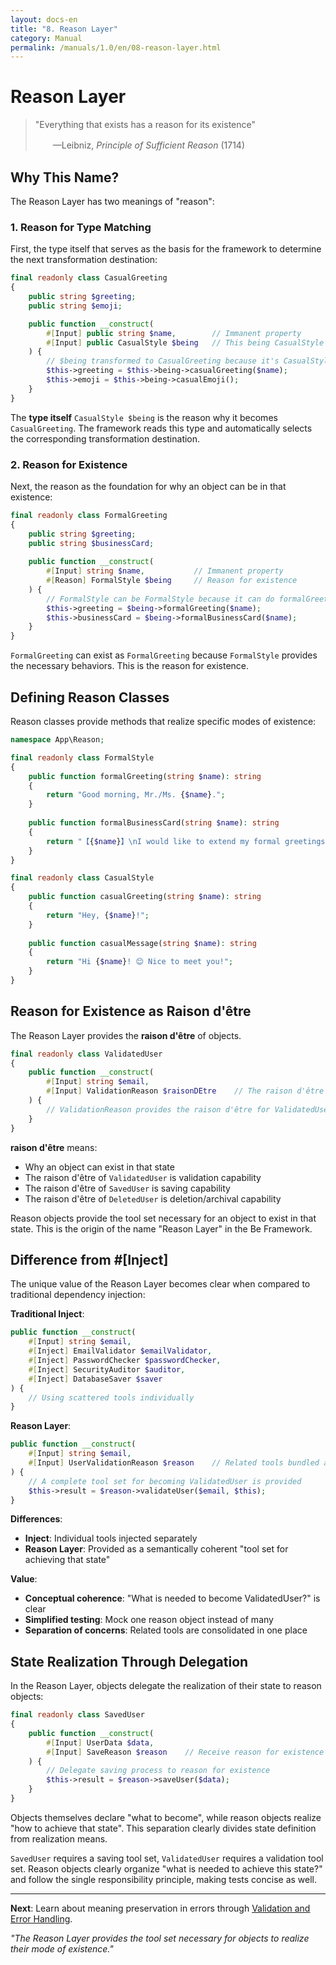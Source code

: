 ```yaml
---
layout: docs-en
title: "8. Reason Layer"
category: Manual
permalink: /manuals/1.0/en/08-reason-layer.html
---
```


# Reason Layer

> "Everything that exists has a reason for its existence"
>
> 　　—Leibniz, *Principle of Sufficient Reason* (1714)

## Why This Name?

The Reason Layer has two meanings of "reason":

### 1. Reason for Type Matching

First, the type itself that serves as the basis for the framework to determine the next transformation destination:

```php
final readonly class CasualGreeting
{
    public string $greeting;
    public string $emoji;

    public function __construct(
        #[Input] public string $name,        // Immanent property
        #[Input] public CasualStyle $being   // This being CasualStyle type
    ) {
        // $being transformed to CasualGreeting because it's CasualStyle type
        $this->greeting = $this->being->casualGreeting($name);
        $this->emoji = $this->being->casualEmoji();
    }
}
```

The **type itself** `CasualStyle $being` is the reason why it becomes `CasualGreeting`. The framework reads this type and automatically selects the corresponding transformation destination.

### 2. Reason for Existence

Next, the reason as the foundation for why an object can be in that existence:

```php
final readonly class FormalGreeting
{
    public string $greeting;
    public string $businessCard;
    
    public function __construct(
        #[Input] string $name,           // Immanent property
        #[Reason] FormalStyle $being     // Reason for existence
    ) {
        // FormalStyle can be FormalStyle because it can do formalGreeting() and formalBusinessCard()
        $this->greeting = $being->formalGreeting($name);
        $this->businessCard = $being->formalBusinessCard($name);
    }
}
```

`FormalGreeting` can exist as `FormalGreeting` because `FormalStyle` provides the necessary behaviors. This is the reason for existence.

## Defining Reason Classes

Reason classes provide methods that realize specific modes of existence:

```php
namespace App\Reason;

final readonly class FormalStyle
{
    public function formalGreeting(string $name): string
    {
        return "Good morning, Mr./Ms. {$name}.";
    }
    
    public function formalBusinessCard(string $name): string
    {
        return "【{$name}】\nI would like to extend my formal greetings.";
    }
}

final readonly class CasualStyle  
{
    public function casualGreeting(string $name): string
    {
        return "Hey, {$name}!";
    }
    
    public function casualMessage(string $name): string
    {
        return "Hi {$name}! 😊 Nice to meet you!";
    }
}
```

## Reason for Existence as Raison d'être

The Reason Layer provides the **raison d'être** of objects.

```php
final readonly class ValidatedUser
{
    public function __construct(
        #[Input] string $email,
        #[Input] ValidationReason $raisonDEtre    // The raison d'être of this existence
    ) {
        // ValidationReason provides the raison d'être for ValidatedUser
    }
}
```

**raison d'être** means:
- Why an object can exist in that state
- The raison d'être of `ValidatedUser` is validation capability
- The raison d'être of `SavedUser` is saving capability  
- The raison d'être of `DeletedUser` is deletion/archival capability

Reason objects provide the tool set necessary for an object to exist in that state. This is the origin of the name "Reason Layer" in the Be Framework.

## Difference from #[Inject]

The unique value of the Reason Layer becomes clear when compared to traditional dependency injection:

**Traditional Inject**:
```php
public function __construct(
    #[Input] string $email,
    #[Inject] EmailValidator $emailValidator,
    #[Inject] PasswordChecker $passwordChecker, 
    #[Inject] SecurityAuditor $auditor,
    #[Inject] DatabaseSaver $saver
) {
    // Using scattered tools individually
}
```

**Reason Layer**:
```php
public function __construct(
    #[Input] string $email,
    #[Input] UserValidationReason $reason    // Related tools bundled as reason for existence
) {
    // A complete tool set for becoming ValidatedUser is provided
    $this->result = $reason->validateUser($email, $this);
}
```

**Differences**:
- **Inject**: Individual tools injected separately
- **Reason Layer**: Provided as a semantically coherent "tool set for achieving that state"

**Value**:
- **Conceptual coherence**: "What is needed to become ValidatedUser?" is clear
- **Simplified testing**: Mock one reason object instead of many
- **Separation of concerns**: Related tools are consolidated in one place

## State Realization Through Delegation

In the Reason Layer, objects delegate the realization of their state to reason objects:

```php
final readonly class SavedUser
{
    public function __construct(
        #[Input] UserData $data,
        #[Input] SaveReason $reason    // Receive reason for existence
    ) {
        // Delegate saving process to reason for existence
        $this->result = $reason->saveUser($data);
    }
}
```

Objects themselves declare "what to become", while reason objects realize "how to achieve that state". This separation clearly divides state definition from realization means.

`SavedUser` requires a saving tool set, `ValidatedUser` requires a validation tool set. Reason objects clearly organize "what is needed to achieve this state?" and follow the single responsibility principle, making tests concise as well.

---

**Next**: Learn about meaning preservation in errors through [Validation and Error Handling](./09-error-handling.html).

*"The Reason Layer provides the tool set necessary for objects to realize their mode of existence."*